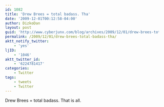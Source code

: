 ```yaml
---
id: 1082
title: 'Drew Brees = total badass. Tha'
date: '2009-12-01T00:12:58-04:00'
author: DizkoDan
layout: post
guid: 'http://www.cyberjunx.com/blog/archives/2009/12/01/drew-brees-total-badass-tha/'
permalink: /2009/12/01/drew-brees-total-badass-tha/
aktt_notify_twitter:
    - 'yes'
ljID:
    - '1046'
aktt_twitter_id:
    - '6224781417'
categories:
    - Twitter
tags:
    - tweets
    - Twitter
---
```


Drew Brees = total badass. That is all.